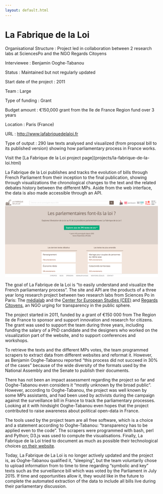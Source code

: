 ```yaml
---
layout: default.html
---
```

# La Fabrique de la Loi

<div class="panel panel-default">
<div class="panel-body">

Organisational Structure
:   Project led in collaboration between 2 research labs at SciencesPo and the NGO Regards Citoyens

Interviewee
:   Benjamin Ooghe-Tabanou

Status
:   Maintained but not regularly updated 

Start date of the project
:   2011

Team
:   Large

Type of funding
:   Grant

Budget amount
:   €150,000 grant from the Ile de France Region fund over 3 years

Location
:   Paris (France)

URL
:   http://www.lafabriquedelaloi.fr

Type of output
:   290 law texts analysed and visualized (from proposal bill to its published version) showing how parliamentary process in France works.

</div>
<div class="panel-footer">Visit the [La Fabrique de la Loi project page](projects/la-fabrique-de-la-loi.html)</div>
</div>

La Fabrique de la Loi publishes and tracks the evolution of bills through French Parliament from their inception to the final publication, showing through visualizations the chronological changes to the text and the related debates history between the different MPs. Aside from the web interface, the data is also made accessible through an API. 

![](la_fabrique_de_la_loi.png)

The goal of La Fabrique de la Loi is “to easily understand and visualize the French parliamentary process”. The site and API are the products of a three year long research project between two research labs from Sciences Po in Paris: The [médialab](http://www.medialab.sciences-po.fr/) and the [Center for European Studies (CEE)](http://www.cee.sciences-po.fr/) and [Regards Citoyens](https://www.regardscitoyens.org/), an NGO urging for transparency in the public sphere. 

The project started in 2011, funded by a grant of €150 000 from The Region Ile de France to sponsor and support innovation and research for citizens. The grant was used to support the team during three years, including funding the salary of a PhD candidate and the designers who worked on the visualization part of the website, and to support conferences and workshops.

To retrieve the texts and the different MPs votes, the team programmed scrapers to extract data from different websites and reformat it. However, as Benjamin Ooghe-Tabanou reported “this process did not succeed in 30% of the cases” because of the wide diversity of the formats used by the National Assembly and the Senate to publish their documents.
 
There has not been an impact assessment regarding the project so far and Ooghe-Tabanou even considers it “mostly unknown by the broad public”. However, according to Ooghe-Tabanou, the project was well known by some MPs assistants, and had been used by activists during the campaign against the surveillance bill in France to track the parliamentary processes. Looking at it with hindsight Ooghe-Tabanou even hopes that the project contributed to raise awareness about political open-data in France.
 
The tools used by the project team are all free software, which is a choice and a statement according to Ooghe-Tabanou: “transparency has to be applied even to the code”. The scrapers were programmed with bash, perl and Python; D3.js was used to compute the visualisations. Finally, La Fabrique de la Loi tried to document as much as possible their technological choices [on their website](https://www.lafabriquedelaloi.fr/a-propos.html). 

Today, La Fabrique de La Loi is no longer actively updated and the project is, as Ooghe-Tabanou qualified it, “sleeping”, but the team voluntarily chose to upload information from to time to time regarding “symbolic and key” texts such as the surveillance bill which was voted by the Parliament in July 2015. If time and opportunities allow it, they would like in the future to complete the automated extraction of the data to include all bills live during their parliamentary discussion.
